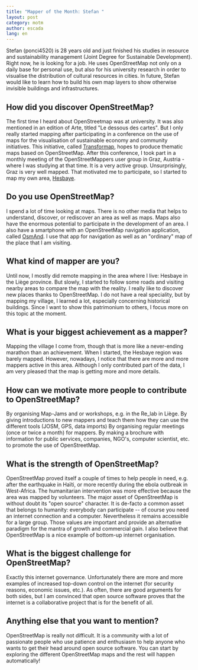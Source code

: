 ```yaml
---
title: "Mapper of the Month: Stefan "
layout: post
category: motm
author: escada
lang: en
---
```


Stefan (ponci4520) is 28 years old and just finished his studies in resource and sustainability management (Joint Degree for Sustainable Development). Right now, he is looking for a job. He uses OpenStreetMap not only on a daily base for personal use, but also for his university research in order to visualise the distribution of cultural resources in cities. In future, Stefan would like to learn how to build his own map layers to show otherwise invisible buildings and infrastructures. 

## How did you discover OpenStreetMap?

The first time I heard about OpenStreetmap was at university. It was also mentioned in an edition of Arte, titled "Le dessous des cartes". But I only really started mapping after participating in a conference on the use of maps for the visualisation of sustainable economy and community initiatives. This initiative, called [Transformap](http://transformap.co), hopes to produce thematic maps based on OpenStreetMap. After this conference, I took part in a monthly meeting of the OpenStreetMappers user group in Graz, Austria - where I was studying at that time. It is a very active group. Unsurprisingly, Graz is very well mapped. That motivated me to participate, so I started to map my own area, [Hesbaye](https://en.wikipedia.org/wiki/Hesbaye).

## Do you use OpenStreetMap?

I spend a lot of time looking at maps. There is no other media that helps to understand, discover, or rediscover an area as well as maps. Maps also have the enormous potential to participate in the development of an area. I also have a smartphone with an OpenStreetMap navigation application, called  [OsmAnd](http://www.osmand.net). I use that app for navigation as well as an "ordinary" map of the place that I am visiting.

## What kind of mapper are you?

Until now, I mostly did remote mapping in the area where I live: Hesbaye in the Liège province. But slowly, I started to follow some roads and visiting nearby areas to compare the map with the reality. I really like to discover new places thanks to OpenStreetMap.
I do not have a real speciality, but by mapping my village, I learned a lot, especially concerning historical buildings. Since I want to show this patrimonium to others, I focus more on this topic at the moment.

## What is your biggest achievement as a mapper?

Mapping the village I come from, though that is more like a never-ending marathon than an achievement. When I started, the Hesbaye region was barely mapped. However, nowadays, I notice that there are more and more mappers active in this area. Although I only contributed part of the data, I am very pleased that the map is getting more and more details.

## How can we motivate more people to contribute to OpenStreetMap?

By organising Map-Jams and or workshops, e.g. in the Re_lab in Liège. By giving introductions to new mappers and teach them how they can use the different tools (JOSM, GPS, data imports)
By organising regular meetings (once or twice a month) for mappers.
By making a brochure with information for public services, companies, NGO's, computer scientist, etc.  to promote the use of OpenStreetMap.

## What is the strength of  OpenStreetMap?

OpenStreetMap proved itself a couple of times to help people in need, e.g. after the earthquake in Haïti, or more recently during the ebola outbreak in West-Africa. The humanitarian intervention was more effective because the area was mapped by volunteers.
The major asset of OpenStreetMap is without doubt its "open source" character. It is de-facto a common asset that belongs to humanity: everybody can participate -- of course you need an internet connection and a computer. Nevertheless it remains accessible for a large group. Those values are important and provide an alternative paradigm for the mantra of growth and commercial gain. I also believe that OpenStreetMap is a nice example of bottom-up internet organisation.

## What is the biggest challenge for OpenStreetMap?

Exactly this internet governance. Unfortunately there are more and more examples of increased top-down control on the internet (for security reasons, economic issues, etc.). As often, there are good arguments for both sides, but I am convinced that open source software proves that the internet is a collaborative project that is for the benefit of all.

## Anything else that you want to mention?

OpenStreetMap is really not difficult. It is a community with a lot of passionate people who use patience and enthusiasm to help anyone who wants to get their head around open source software. You can start by exploring the different OpenStreetMap maps and the rest will happen automatically!
